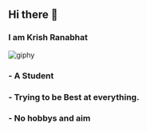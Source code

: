 ## Hi there 👋

### I am Krish Ranabhat 

![giphy](https://github.com/user-attachments/assets/dba28a82-0b01-4e47-859a-87074b754b03)



### - A Student
### - Trying to be Best at everything.
### - No hobbys and aim






<!--
**KrishRanabhat/KrishRanabhat** is a ✨ _special_ ✨ repository because its `README.md` (this file) appears on your GitHub profile.

Here are some ideas to get you started:

- 🔭 I’m currently working on ...
- 🌱 I’m currently learning ...
- 👯 I’m looking to collaborate on ...
- 🤔 I’m looking for help with ...
- 💬 Ask me about ...
- 📫 How to reach me: ...
- 😄 Pronouns: ...
- ⚡ Fun fact: ...
-->
